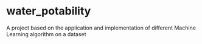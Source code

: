 # water_potability
A project based on the application and implementation of different Machine Learning algorithm on a dataset
